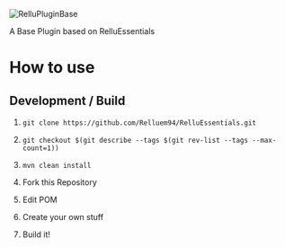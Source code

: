 ![RelluPluginBase](https://static.relluem94.de/logos/app/rellupluginbase.png)

A Base Plugin based on RelluEssentials

# How to use

## Development / Build
1. ```shell
   git clone https://github.com/Relluem94/RelluEssentials.git
   ```

1. ```shell
   git checkout $(git describe --tags $(git rev-list --tags --max-count=1))
   ```

1. ```shell
   mvn clean install
   ```
1. Fork this Repository 
1. Edit POM
1. Create your own stuff
1. Build it!

